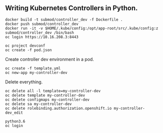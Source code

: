 ## Writing Kubernetes Controllers in Python.


```
docker build -t submod/controller_dev -f Dockerfile .
docker push submod/controller_dev
docker run -it -v $HOME/.kube/config:/opt/app-root/src/.kube/config:z submod/controller_dev /bin/bash
oc login https://10.16.208.3:8443
```


```
oc project devconf
oc create -f pod.json
```

Create controller dev environment in a pod. 
```
oc create -f template.yml
oc new-app my-controller-dev
```

Delete everything. 
```
oc delete all -l template=my-controller-dev
oc delete template my-controller-dev
oc delete configmaps my-controller-dev
oc delete sa my-controller-dev
oc delete rolebinding.authorization.openshift.io my-controller-dev_edit
```

```
python3.6
oc login
```